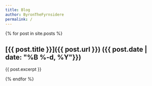 ```yaml
---
title: Blog
author: ByronTheFyrnsidere
permalink: /
---
```


{% for post in site.posts %}

## [{{ post.title }}]({{ post.url }}) ({{ post.date | date: "%B %-d, %Y"}})

{{ post.excerpt }}

{% endfor %}
